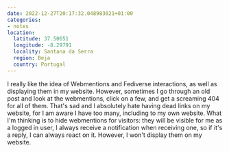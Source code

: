 ```yaml
---
date: 2022-12-27T20:17:32.048983021+01:00
categories:
- notes
location:
  latitude: 37.50651
  longitude: -8.29791
  locality: Santana da Serra
  region: Beja
  country: Portugal
---
```


I really like the idea of Webmentions and Fediverse interactions, as well as displaying them in my website. However, sometimes I go through an old post and look at the webmentions, click on a few, and get a screaming 404 for all of them. That's sad and I absolutely hate having dead links on my website, for I am aware I have too many, including to my own website. What I'm thinking is to hide webmentions for visitors: they will be visible for me as a logged in user, I always receive a notification when receiving one, so if it's a reply, I can always react on it. However, I won't display them on my website.

